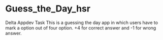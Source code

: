# Guess_the_Day_hsr
Delta Appdev Task
This is a guessing the day app in which users have to mark a option out of four option. +4 for correct answer and -1 for wrong answer.
